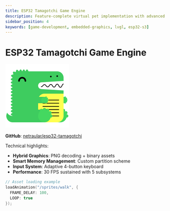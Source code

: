 ```yaml
---
title: ESP32 Tamagotchi Game Engine
description: Feature-complete virtual pet implementation with advanced graphics
sidebar_position: 4
keywords: [game-development, embedded-graphics, lvgl, esp32-s3]
---
```


# ESP32 Tamagotchi Game Engine

![Gameplay Screenshot](./attachments/tamagotchi-gameplay.png "Virtual Pet Interface")

**GitHub**: [netraular/esp32-tamagotchi](https://github.com/netraular/esp32-tamagotchi)

Technical highlights:

- **Hybrid Graphics**: PNG decoding + binary assets
- **Smart Memory Management**: Custom partition scheme
- **Input System**: Adaptive 4-button keyboard
- **Performance**: 30 FPS sustained with 5 subsystems

```cpp
// Asset loading example
loadAnimation("/sprites/walk", {
  FRAME_DELAY: 100,
  LOOP: true
});
```